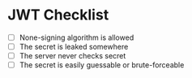 # JWT Checklist
- [ ]  None-signing algorithm is allowed
- [ ]  The secret is leaked somewhere
- [ ]  The server never checks secret
- [ ]  The secret is easily guessable or brute-forceable
